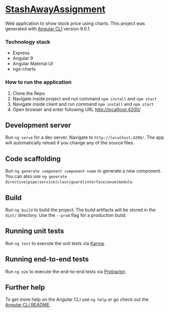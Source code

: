 # [StashAwayAssignment](https://investment-tracker1.herokuapp.com/)

Web application to show stock price using charts.
This project was generated with [Angular CLI](https://github.com/angular/angular-cli) version 9.0.1.

### Technology stack

- Express
- Angular 9
- Angular Material UI
- ngx-charts

### How to run the application

1. Clone the Repo
2. Navigate inside project and run command `npm install` and `npm start`
3. Navigate inside client and run command `npm install` and `npm start`
4. Open browser and enter following URL [http://localhost:4200/](http://localhost:4200/)


## Development server

Run `ng serve` for a dev server. Navigate to `http://localhost:4200/`. The app will automatically reload if you change any of the source files.

## Code scaffolding

Run `ng generate component component-name` to generate a new component. You can also use `ng generate directive|pipe|service|class|guard|interface|enum|module`.

## Build

Run `ng build` to build the project. The build artifacts will be stored in the `dist/` directory. Use the `--prod` flag for a production build.

## Running unit tests

Run `ng test` to execute the unit tests via [Karma](https://karma-runner.github.io).

## Running end-to-end tests

Run `ng e2e` to execute the end-to-end tests via [Protractor](http://www.protractortest.org/).

## Further help

To get more help on the Angular CLI use `ng help` or go check out the [Angular CLI README](https://github.com/angular/angular-cli/blob/master/README.md).
